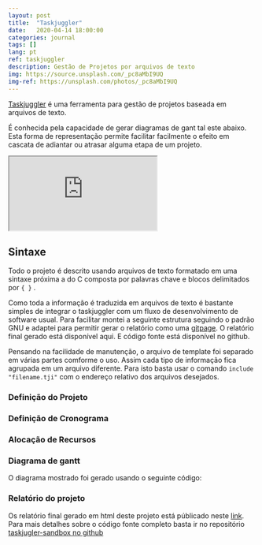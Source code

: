 ```yaml
---
layout: post
title:  "Taskjuggler"
date:   2020-04-14 18:00:00
categories: journal
tags: []
lang: pt
ref: taskjuggler
description: Gestão de Projetos por arquivos de texto
img: https://source.unsplash.com/_pc8aMbI9UQ
img-ref: https://unsplash.com/photos/_pc8aMbI9UQ
---
```


[Taskjuggler](https://taskjuggler.org) é uma ferramenta para gestão de projetos baseada em arquivos de texto.

É conhecida pela capacidade de gerar diagramas de gant tal este abaixo. Esta forma de representação permite facilitar facilmente o efeito em cascata de adiantar ou atrasar alguma etapa de um projeto.

<iframe src="https://akafael.github.io/taskjuggler-sandbox/gant.html"></iframe>

## Sintaxe

Todo o projeto é descrito usando arquivos de texto formatado em uma sintaxe próxima a do C composta por palavras chave e blocos delimitados por `{ }` .

Como toda a informação é traduzida em arquivos de texto é bastante simples de integrar o taskjuggler com um fluxo de desenvolvimento de software usual. Para facilitar montei a seguinte estrutura seguindo o padrão GNU e adaptei para permitir gerar o relatório como uma [gitpage](https://pages.github.com). O relatório final gerado está disponível aqui. E código fonte está disponível no github.

Pensando na facilidade de manutenção, o arquivo de template foi separado em várias partes comforme o uso. Assim cada tipo de informação fica agrupada em um arquivo diferente. Para isto basta usar o comando `include "filename.tji"` com o endereço relativo dos arquivos desejados.

### Definição do Projeto

<script src="https://gist-it.appspot.com/github/akafael/taskjuggler-sandbox/blob/master/src/main.tjp"></script>

### Definição de Cronograma

<script src="https://gist-it.appspot.com/github/akafael/taskjuggler-sandbox/blob/master/src/project-plan.tji"></script>

### Alocação de Recursos

<script src="https://gist-it.appspot.com/github/akafael/taskjuggler-sandbox/blob/master/src/resources.tji"></script>

### Diagrama de gantt

O diagrama mostrado foi gerado usando o seguinte código:

<script src="https://gist-it.appspot.com/github/akafael/taskjuggler-sandbox/blob/master/src/reportgant.tji"></script>

### Relatório do projeto

Os relatório final gerado em html deste projeto está públicado neste [link](https://akafael.github.io/taskjuggler-sandbox/). Para mais detalhes sobre o código fonte completo basta ir no repositório [taskjugler-sandbox no github](https://github.com/akafael/taskjuggler-sandbox)


